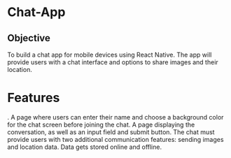 # Chat-App
## Objective
To build a chat app for mobile devices using React Native. The app will provide users with a chat interface and options to share images and their location.
# Features
. A page where users can enter their name and choose a background color for the chat screen before joining the chat.
A page displaying the conversation, as well as an input field and submit button.
The chat must provide users with two additional communication features: sending images and location data.
Data gets stored online and offline.
